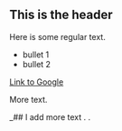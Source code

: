 ## This is the header

Here is some regular text.

* bullet 1
* bullet 2

[Link to Google](http://www.google.com)

More text.


_## I add more text . .  
